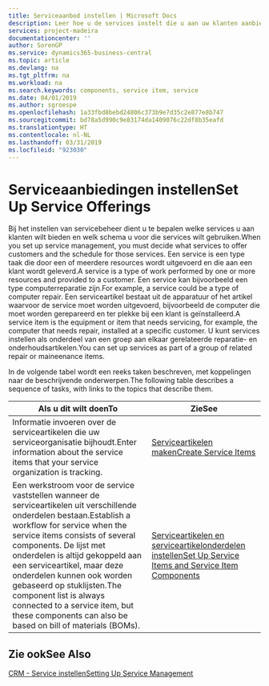 ```yaml
---
title: Serviceaanbod instellen | Microsoft Docs
description: Leer hoe u de services instelt die u aan uw klanten aanbiedt.
services: project-madeira
documentationcenter: ''
author: SorenGP
ms.service: dynamics365-business-central
ms.topic: article
ms.devlang: na
ms.tgt_pltfrm: na
ms.workload: na
ms.search.keywords: components, service item, service
ms.date: 04/01/2019
ms.author: sgroespe
ms.openlocfilehash: 1a33fbd8bebd24806c373b9e7d35c2e877e8b747
ms.sourcegitcommit: bd78a5d990c9e83174da1409076c22df8b35eafd
ms.translationtype: HT
ms.contentlocale: nl-NL
ms.lasthandoff: 03/31/2019
ms.locfileid: "923030"
---
```

# <a name="set-up-service-offerings"></a><span data-ttu-id="6958c-103">Serviceaanbiedingen instellen</span><span class="sxs-lookup"><span data-stu-id="6958c-103">Set Up Service Offerings</span></span>
<span data-ttu-id="6958c-104">Bij het instellen van servicebeheer dient u te bepalen welke services u aan klanten wilt bieden en welk schema u voor die services wilt gebruiken.</span><span class="sxs-lookup"><span data-stu-id="6958c-104">When you set up service management, you must decide what services to offer customers and the schedule for those services.</span></span> <span data-ttu-id="6958c-105">Een service is een type taak die door een of meerdere resources wordt uitgevoerd en die aan een klant wordt geleverd.</span><span class="sxs-lookup"><span data-stu-id="6958c-105">A service is a type of work performed by one or more resources and provided to a customer.</span></span> <span data-ttu-id="6958c-106">Een service kan bijvoorbeeld een type computerreparatie zijn.</span><span class="sxs-lookup"><span data-stu-id="6958c-106">For example, a service could be a type of computer repair.</span></span> <span data-ttu-id="6958c-107">Een serviceartikel bestaat uit de apparatuur of het artikel waarvoor de service moet worden uitgevoerd, bijvoorbeeld de computer die moet worden gerepareerd en ter plekke bij een klant is geïnstalleerd.</span><span class="sxs-lookup"><span data-stu-id="6958c-107">A service item is the equipment or item that needs servicing, for example, the computer that needs repair, installed at a specific customer.</span></span> <span data-ttu-id="6958c-108">U kunt services instellen als onderdeel van een groep aan elkaar gerelateerde reparatie- en onderhoudsartikelen.</span><span class="sxs-lookup"><span data-stu-id="6958c-108">You can set up services as part of a group of related repair or maineenance items.</span></span>  
  
<span data-ttu-id="6958c-109">In de volgende tabel wordt een reeks taken beschreven, met koppelingen naar de beschrijvende onderwerpen.</span><span class="sxs-lookup"><span data-stu-id="6958c-109">The following table describes a sequence of tasks, with links to the topics that describe them.</span></span>  
  
|<span data-ttu-id="6958c-110">**Als u dit wilt doen**</span><span class="sxs-lookup"><span data-stu-id="6958c-110">**To**</span></span>|<span data-ttu-id="6958c-111">**Zie**</span><span class="sxs-lookup"><span data-stu-id="6958c-111">**See**</span></span>|  
|------------|-------------|  
|<span data-ttu-id="6958c-112">Informatie invoeren over de serviceartikelen die uw serviceorganisatie bijhoudt.</span><span class="sxs-lookup"><span data-stu-id="6958c-112">Enter information about the service items that your service organization is tracking.</span></span>|[<span data-ttu-id="6958c-113">Serviceartikelen maken</span><span class="sxs-lookup"><span data-stu-id="6958c-113">Create Service Items</span></span>](service-how-to-create-service-items.md)|  
|<span data-ttu-id="6958c-114">Een werkstroom voor de service vaststellen wanneer de serviceartikelen uit verschillende onderdelen bestaan.</span><span class="sxs-lookup"><span data-stu-id="6958c-114">Establish a workflow for service when the service items consists of several components.</span></span> <span data-ttu-id="6958c-115">De lijst met onderdelen is altijd gekoppeld aan een serviceartikel, maar deze onderdelen kunnen ook worden gebaseerd op stuklijsten.</span><span class="sxs-lookup"><span data-stu-id="6958c-115">The component list is always connected to a service item, but these components can also be based on bill of materials (BOMs).</span></span>|[<span data-ttu-id="6958c-116">Serviceartikelen en serviceartikelonderdelen instellen</span><span class="sxs-lookup"><span data-stu-id="6958c-116">Set Up Service Items and Service Item Components</span></span>](service-how-setup-service-items.md)|  
  
## <a name="see-also"></a><span data-ttu-id="6958c-117">Zie ook</span><span class="sxs-lookup"><span data-stu-id="6958c-117">See Also</span></span>  
[<span data-ttu-id="6958c-118">CRM - Service instellen</span><span class="sxs-lookup"><span data-stu-id="6958c-118">Setting Up Service Management</span></span>](service-setup-service.md)   